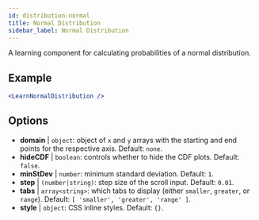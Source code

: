 ```yaml
---
id: distribution-normal
title: Normal Distribution
sidebar_label: Normal Distribution
---
```


A learning component for calculating probabilities of a normal distribution.

## Example

```jsx live
<LearnNormalDistribution />
```

## Options

* __domain__ | `object`: object of `x` and `y` arrays with the starting and end points for the respective axis. Default: `none`.
* __hideCDF__ | `boolean`: controls whether to hide the CDF plots. Default: `false`.
* __minStDev__ | `number`: minimum standard deviation. Default: `1`.
* __step__ | `(number|string)`: step size of the scroll input. Default: `0.01`.
* __tabs__ | `array<string>`: which tabs to display (either `smaller`, `greater`, or `range`). Default: `[
  'smaller',
  'greater',
  'range'
]`.
* __style__ | `object`: CSS inline styles. Default: `{}`.
